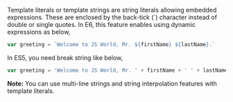 
  Template literals or template strings are string literals allowing embedded expressions. These are enclosed by the back-tick (`) character instead of double or single quotes.
  In E6, this feature enables using dynamic expressions as below,

  ```javascript
  var greeting = `Welcome to JS World, Mr. ${firstName} ${lastName}.`
  ```

  In ES5, you need break string like below,

  ```javascript
  var greeting = 'Welcome to JS World, Mr. ' + firstName + ' ' + lastName.`
  ```

  **Note:** You can use multi-line strings and string interpolation features with template literals.
